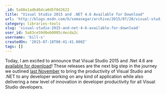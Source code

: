 ```yaml
---
_id: 5a88e1adbd6dca0d5f0d2622
title: "Visual Studio 2015 and .NET 4.6 Available for Download"
url: 'http://blogs.msdn.com/b/somasegar/archive/2015/07/20/visual-studio-2015-and-net-4-6-available-for-download.aspx'
category: libraries-tools
slug: 'visual-studio-2015-and-net-4-6-available-for-download'
user_id: 5a83ce59d6eb0005c4ecda2c
username: 'bill-s'
createdOn: '2015-07-18T08:41:41.000Z'
tags: []
---
```


Today, I am excited to announce that Visual Studio 2015 and .Net 4.6 are <a href="https://www.visualstudio.com/en-us/downloads">available for download</a>! These releases are the next big step in the journey we outlined <a href="http://blogs.msdn.com/b/somasegar/archive/2015/04/29/introducing-visual-studio-code-visual-studio-2015-rc-application-insights-public-preview-and-net-core-for-linux-and-mac.aspx">last November</a> to bring the productivity of Visual Studio and .NET to any developer working on any kind of application while also delivering a new level of innovation in developer productivity for all Visual Studio developers.
